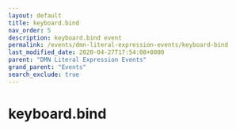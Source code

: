 ```yaml
---
layout: default
title: keyboard.bind
nav_order: 5
description: keyboard.bind event
permalink: /events/dmn-literal-expression-events/keyboard-bind
last_modified_date: 2020-04-27T17:54:08+0000
parent: "DMN Literal Expression Events"
grand_parent: "Events"
search_exclude: true
---
```


# keyboard.bind
